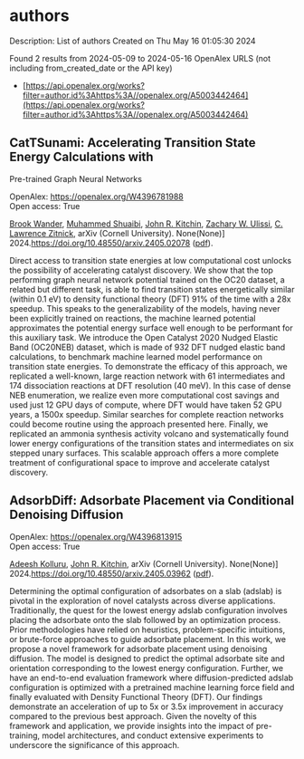 # authors
Description: List of authors
Created on Thu May 16 01:05:30 2024

Found 2 results from 2024-05-09 to 2024-05-16
OpenAlex URLS (not including from_created_date or the API key)
- [https://api.openalex.org/works?filter=author.id%3Ahttps%3A//openalex.org/A5003442464](https://api.openalex.org/works?filter=author.id%3Ahttps%3A//openalex.org/A5003442464)

## CatTSunami: Accelerating Transition State Energy Calculations with
  Pre-trained Graph Neural Networks   

OpenAlex: https://openalex.org/W4396781988    
Open access: True
    
[Brook Wander](https://openalex.org/A5029824000), [Muhammed Shuaibi](https://openalex.org/A5004640526), [John R. Kitchin](https://openalex.org/A5003442464), [Zachary W. Ulissi](https://openalex.org/A5024574386), [C. Lawrence Zitnick](https://openalex.org/A5058450549), arXiv (Cornell University). None(None)] 2024.https://doi.org/10.48550/arxiv.2405.02078 ([pdf](https://arxiv.org/pdf/2405.02078)).
    
Direct access to transition state energies at low computational cost unlocks the possibility of accelerating catalyst discovery. We show that the top performing graph neural network potential trained on the OC20 dataset, a related but different task, is able to find transition states energetically similar (within 0.1 eV) to density functional theory (DFT) 91% of the time with a 28x speedup. This speaks to the generalizability of the models, having never been explicitly trained on reactions, the machine learned potential approximates the potential energy surface well enough to be performant for this auxiliary task. We introduce the Open Catalyst 2020 Nudged Elastic Band (OC20NEB) dataset, which is made of 932 DFT nudged elastic band calculations, to benchmark machine learned model performance on transition state energies. To demonstrate the efficacy of this approach, we replicated a well-known, large reaction network with 61 intermediates and 174 dissociation reactions at DFT resolution (40 meV). In this case of dense NEB enumeration, we realize even more computational cost savings and used just 12 GPU days of compute, where DFT would have taken 52 GPU years, a 1500x speedup. Similar searches for complete reaction networks could become routine using the approach presented here. Finally, we replicated an ammonia synthesis activity volcano and systematically found lower energy configurations of the transition states and intermediates on six stepped unary surfaces. This scalable approach offers a more complete treatment of configurational space to improve and accelerate catalyst discovery.    

    

## AdsorbDiff: Adsorbate Placement via Conditional Denoising Diffusion   

OpenAlex: https://openalex.org/W4396813915    
Open access: True
    
[Adeesh Kolluru](https://openalex.org/A5017163658), [John R. Kitchin](https://openalex.org/A5003442464), arXiv (Cornell University). None(None)] 2024.https://doi.org/10.48550/arxiv.2405.03962 ([pdf](https://arxiv.org/pdf/2405.03962)).
    
Determining the optimal configuration of adsorbates on a slab (adslab) is pivotal in the exploration of novel catalysts across diverse applications. Traditionally, the quest for the lowest energy adslab configuration involves placing the adsorbate onto the slab followed by an optimization process. Prior methodologies have relied on heuristics, problem-specific intuitions, or brute-force approaches to guide adsorbate placement. In this work, we propose a novel framework for adsorbate placement using denoising diffusion. The model is designed to predict the optimal adsorbate site and orientation corresponding to the lowest energy configuration. Further, we have an end-to-end evaluation framework where diffusion-predicted adslab configuration is optimized with a pretrained machine learning force field and finally evaluated with Density Functional Theory (DFT). Our findings demonstrate an acceleration of up to 5x or 3.5x improvement in accuracy compared to the previous best approach. Given the novelty of this framework and application, we provide insights into the impact of pre-training, model architectures, and conduct extensive experiments to underscore the significance of this approach.    

    
